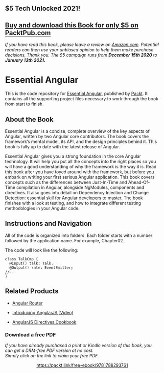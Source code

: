 


## $5 Tech Unlocked 2021!
[Buy and download this Book for only $5 on PacktPub.com](https://www.packtpub.com/product/essential-angular-4/9781788293761)
-----
*If you have read this book, please leave a review on [Amazon.com](https://www.amazon.com/gp/product/1788293762).     Potential readers can then use your unbiased opinion to help them make purchase decisions. Thank you. The $5 campaign         runs from __December 15th 2020__ to __January 13th 2021.__*

# Essential Angular
This is the code repository for [Essential Angular](https://www.packtpub.com/application-development/essential-angular?utm_source=github&utm_medium=repository&utm_campaign=9781788293761), published by [Packt](https://www.packtpub.com/?utm_source=github). It contains all the supporting project files necessary to work through the book from start to finish.
## About the Book
Essential Angular is a concise, complete overview of the key aspects of Angular, written by two Angular core contributors. The book covers the framework’s mental model, its API, and the design principles behind it. This book is fully up to date with the latest release of Angular.

Essential Angular gives you a strong foundation in the core Angular technology. It will help you put all the concepts into the right places so you will have a good understanding of why the framework is the way it is. Read this book after you have toyed around with the framework, but before you embark on writing your first serious Angular application. This book covers concepts such as the differences between Just-In-Time and Ahead-Of-Time compilation in Angular, alongside NgModules, components and directives. It also goes into detail on Dependency Injection and Change Detection: essential skill for Angular developers to master. The book finishes with a look at testing, and how to integrate different testing methodologies in your Angular code.
## Instructions and Navigation
All of the code is organized into folders. Each folder starts with a number followed by the application name. For example, Chapter02.



The code will look like the following:
```
class TalkCmp {
  @Input() talk: Talk;
  @Output() rate: EventEmitter;
//...
}
```



## Related Products
* [Angular Router](https://www.packtpub.com/application-development/angular-router?utm_source=github&utm_medium=repository&utm_campaign=9781787288904)

* [Introducing AngularJS [Video]](https://www.packtpub.com/web-development/introducing-angularjs-video?utm_source=github&utm_medium=repository&utm_campaign=9781783554218)

* [AngularJS Directives Cookbook](https://www.packtpub.com/web-development/angularjs-directives-cookbook?utm_source=github&utm_medium=repository&utm_campaign=9781784395896)
### Download a free PDF

 <i>If you have already purchased a print or Kindle version of this book, you can get a DRM-free PDF version at no cost.<br>Simply click on the link to claim your free PDF.</i>
<p align="center"> <a href="https://packt.link/free-ebook/9781788293761">https://packt.link/free-ebook/9781788293761 </a> </p>